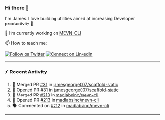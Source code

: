 ### Hi there 👋

I'm James. I love building utilities aimed at increasing Developer productivity :raised_hands: 

🔭 I’m currently working on [MEVN-CLI](https://github.com/madlabsinc/mevn-cli)

📫 How to reach me:

[![Follow on Twitter](https://img.shields.io/badge/--twitter?label=Twitter&logo=Twitter&style=social)](https://twitter.com/james_madhacks) [![Connect on LinkedIn](https://img.shields.io/badge/--linkedin?label=LinkedIn&logo=LinkedIn&style=social)](https://www.linkedin.com/in/jamesgeorge007)

---

### :zap: Recent Activity

<!--START_SECTION:activity-->
1. 🎉 Merged PR [#31](https://github.com/jamesgeorge007/scaffold-static/pull/31) in [jamesgeorge007/scaffold-static](https://github.com/jamesgeorge007/scaffold-static)
2. 💪 Opened PR [#31](https://github.com/jamesgeorge007/scaffold-static/pull/31) in [jamesgeorge007/scaffold-static](https://github.com/jamesgeorge007/scaffold-static)
3. 🎉 Merged PR [#213](https://github.com/madlabsinc/mevn-cli/pull/213) in [madlabsinc/mevn-cli](https://github.com/madlabsinc/mevn-cli)
4. 💪 Opened PR [#213](https://github.com/madlabsinc/mevn-cli/pull/213) in [madlabsinc/mevn-cli](https://github.com/madlabsinc/mevn-cli)
5. 🗣 Commented on [#212](https://github.com/madlabsinc/mevn-cli/issues/212) in [madlabsinc/mevn-cli](https://github.com/madlabsinc/mevn-cli)
<!--END_SECTION:activity-->

---

<!--
**jamesgeorge007/jamesgeorge007** is a ✨ _special_ ✨ repository because its `README.md` (this file) appears on your GitHub profile.

Here are some ideas to get you started:

- 🌱 I’m currently learning ...
- 👯 I’m looking to collaborate on ...
- 🤔 I’m looking for help with ...
- 💬 Ask me about ...
- 😄 Pronouns: ...
- ⚡ Fun fact: ...
-->
